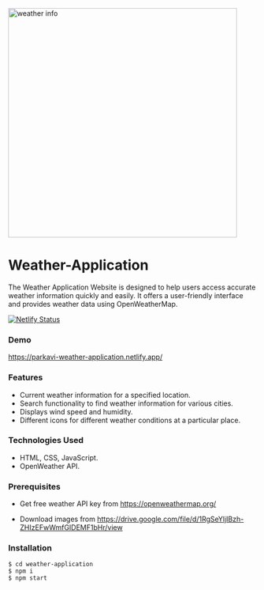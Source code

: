 <img width="464" alt="weather info" src="https://github.com/parkavi2905/Weather-Application/assets/133233046/6e15220f-3a20-42d2-b680-75c8cbc4a8ad">


# Weather-Application

The Weather Application Website is designed to help users access accurate weather information quickly and easily. It offers a user-friendly interface and provides weather data using OpenWeatherMap.

[![Netlify Status](https://api.netlify.com/api/v1/badges/fc086160-7fe4-49d9-8b6f-aec02bd432a7/deploy-status)](https://app.netlify.com/sites/parkavi2905-weather-application/deploys)

### Demo

https://parkavi-weather-application.netlify.app/

### Features

- Current weather information for a specified location.
- Search functionality to find weather information for various cities.
- Displays wind speed and humidity.
- Different icons for different weather conditions at a particular place.

### Technologies Used

- HTML, CSS, JavaScript.
- OpenWeather API.

### Prerequisites

- Get free weather API key from https://openweathermap.org/

- Download images from https://drive.google.com/file/d/1RgSeYljIBzh-ZHIzEFwWmfGIDEMF1bHr/view

### Installation
   ```
   $ cd weather-application
   $ npm i 
   $ npm start
```

